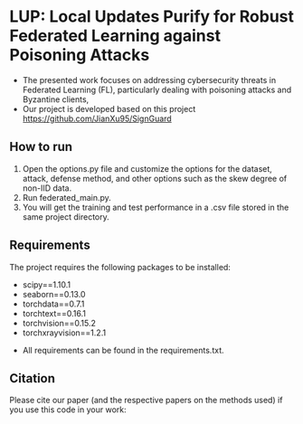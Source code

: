 # LUP: Local Updates Purify for Robust Federated Learning against Poisoning Attacks
- The presented work focuses on addressing cybersecurity threats in Federated Learning (FL), particularly dealing with poisoning attacks and Byzantine clients,
- Our project is developed based on this project https://github.com/JianXu95/SignGuard
## How to run
1) Open the options.py file and customize the options for the dataset, attack, defense method, and other options such as the skew degree of non-IID data. 
2) Run federated_main.py.
3) You will get the training and test performance in a .csv file stored in the same project directory. 
## Requirements
The project requires the following packages to be installed:
- scipy==1.10.1
- seaborn==0.13.0
- torchdata==0.7.1
- torchtext==0.16.1
- torchvision==0.15.2
- torchxrayvision==1.2.1 
* All requirements can be found in the requirements.txt.
## Citation
Please cite our paper (and the respective papers on the methods used) if you use this code in your work:




